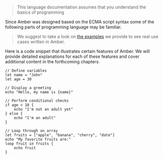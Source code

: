 > This language documentation assumes that you understand the basics of programming

Since Amber was designed based on the ECMA script syntax some of the following parts of programming language may be familiar.

> We suggest to take a look on [the examples](https://docs.amber-lang.com/by_example/examples) we provide to see real use cases written in Amber.

Here is a code snippet that illustrates certain features of Amber. We will provide detailed explanations for each of these features and cover additional content in the forthcoming chapters.

```ab
// Define variables
let name = "John"
let age = 30

// Display a greeting
echo "Hello, my name is {name}"

// Perform conditional checks
if age < 18 {
	echo "I'm not an adult yet"
} else {
	echo "I'm an adult"
}

// Loop through an array
let fruits = ["apple", "banana", "cherry", "date"]
echo "My favorite fruits are:"
loop fruit in fruits {
	echo fruit
}
```
